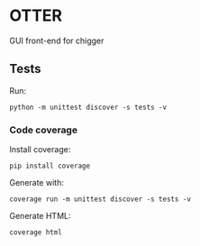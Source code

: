 # OTTER

GUI front-end for chigger


## Tests

Run:

```
python -m unittest discover -s tests -v
```

### Code coverage

Install coverage:

```
pip install coverage
```

Generate with:

```
coverage run -m unittest discover -s tests -v
```

Generate HTML:

```
coverage html
```
